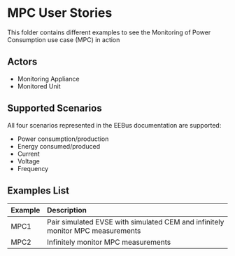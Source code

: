 # MPC User Stories

This folder contains different examples to see the Monitoring of Power Consumption use case (MPC) in action

## Actors

- Monitoring Appliance
- Monitored Unit

## Supported Scenarios

All four scenarios represented in the EEBus documentation are supported:

- Power consumption/production
- Energy consumed/produced
- Current
- Voltage
- Frequency

## Examples List

| Example | Description|
| :---- | :------ |
| MPC1 | Pair simulated EVSE with simulated CEM and infinitely monitor MPC measurements|
| MPC2 | Infinitely monitor MPC measurements|
